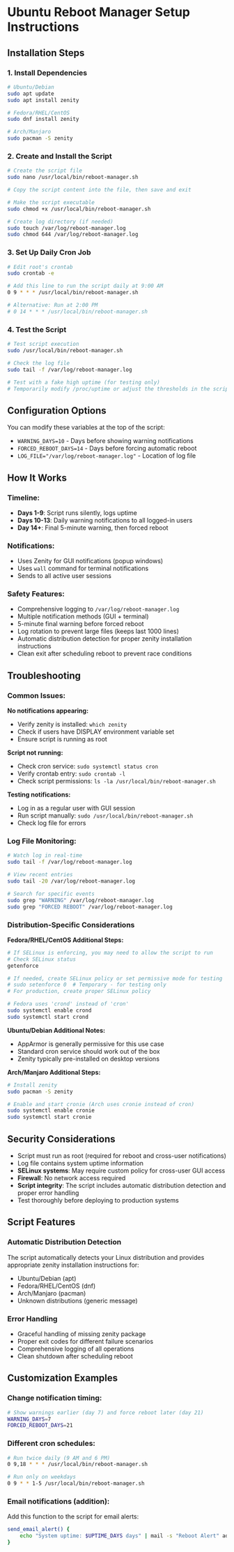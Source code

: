 # Ubuntu Reboot Manager Setup Instructions

## Installation Steps

### 1. Install Dependencies
```bash
# Ubuntu/Debian
sudo apt update
sudo apt install zenity

# Fedora/RHEL/CentOS
sudo dnf install zenity

# Arch/Manjaro
sudo pacman -S zenity
```

### 2. Create and Install the Script
```bash
# Create the script file
sudo nano /usr/local/bin/reboot-manager.sh

# Copy the script content into the file, then save and exit

# Make the script executable
sudo chmod +x /usr/local/bin/reboot-manager.sh

# Create log directory (if needed)
sudo touch /var/log/reboot-manager.log
sudo chmod 644 /var/log/reboot-manager.log
```

### 3. Set Up Daily Cron Job
```bash
# Edit root's crontab
sudo crontab -e

# Add this line to run the script daily at 9:00 AM
0 9 * * * /usr/local/bin/reboot-manager.sh

# Alternative: Run at 2:00 PM
# 0 14 * * * /usr/local/bin/reboot-manager.sh
```

### 4. Test the Script
```bash
# Test script execution
sudo /usr/local/bin/reboot-manager.sh

# Check the log file
sudo tail -f /var/log/reboot-manager.log

# Test with a fake high uptime (for testing only)
# Temporarily modify /proc/uptime or adjust the thresholds in the script
```

## Configuration Options

You can modify these variables at the top of the script:

- `WARNING_DAYS=10` - Days before showing warning notifications
- `FORCED_REBOOT_DAYS=14` - Days before forcing automatic reboot
- `LOG_FILE="/var/log/reboot-manager.log"` - Location of log file

## How It Works

### Timeline:
- **Days 1-9**: Script runs silently, logs uptime
- **Days 10-13**: Daily warning notifications to all logged-in users
- **Day 14+**: Final 5-minute warning, then forced reboot

### Notifications:
- Uses Zenity for GUI notifications (popup windows)
- Uses `wall` command for terminal notifications
- Sends to all active user sessions

### Safety Features:
- Comprehensive logging to `/var/log/reboot-manager.log`
- Multiple notification methods (GUI + terminal)
- 5-minute final warning before forced reboot
- Log rotation to prevent large files (keeps last 1000 lines)
- Automatic distribution detection for proper zenity installation instructions
- Clean exit after scheduling reboot to prevent race conditions

## Troubleshooting

### Common Issues:

**No notifications appearing:**
- Verify zenity is installed: `which zenity`
- Check if users have DISPLAY environment variable set
- Ensure script is running as root

**Script not running:**
- Check cron service: `sudo systemctl status cron`
- Verify crontab entry: `sudo crontab -l`
- Check script permissions: `ls -la /usr/local/bin/reboot-manager.sh`

**Testing notifications:**
- Log in as a regular user with GUI session
- Run script manually: `sudo /usr/local/bin/reboot-manager.sh`
- Check log file for errors

### Log File Monitoring:
```bash
# Watch log in real-time
sudo tail -f /var/log/reboot-manager.log

# View recent entries
sudo tail -20 /var/log/reboot-manager.log

# Search for specific events
sudo grep "WARNING" /var/log/reboot-manager.log
sudo grep "FORCED REBOOT" /var/log/reboot-manager.log
```

### Distribution-Specific Considerations

**Fedora/RHEL/CentOS Additional Steps:**
```bash
# If SELinux is enforcing, you may need to allow the script to run
# Check SELinux status
getenforce

# If needed, create SELinux policy or set permissive mode for testing
# sudo setenforce 0  # Temporary - for testing only
# For production, create proper SELinux policy

# Fedora uses 'crond' instead of 'cron'
sudo systemctl enable crond
sudo systemctl start crond
```

**Ubuntu/Debian Additional Notes:**
- AppArmor is generally permissive for this use case
- Standard cron service should work out of the box
- Zenity typically pre-installed on desktop versions

**Arch/Manjaro Additional Steps:**
```bash
# Install zenity
sudo pacman -S zenity

# Enable and start cronie (Arch uses cronie instead of cron)
sudo systemctl enable cronie
sudo systemctl start cronie
```

## Security Considerations

- Script must run as root (required for reboot and cross-user notifications)
- Log file contains system uptime information
- **SELinux systems**: May require custom policy for cross-user GUI access
- **Firewall**: No network access required
- **Script integrity**: The script includes automatic distribution detection and proper error handling
- Test thoroughly before deploying to production systems

## Script Features

### Automatic Distribution Detection
The script automatically detects your Linux distribution and provides appropriate zenity installation instructions for:
- Ubuntu/Debian (apt)
- Fedora/RHEL/CentOS (dnf)
- Arch/Manjaro (pacman)
- Unknown distributions (generic message)

### Error Handling
- Graceful handling of missing zenity package
- Proper exit codes for different failure scenarios
- Comprehensive logging of all operations
- Clean shutdown after scheduling reboot

## Customization Examples

### Change notification timing:
```bash
# Show warnings earlier (day 7) and force reboot later (day 21)
WARNING_DAYS=7
FORCED_REBOOT_DAYS=21
```

### Different cron schedules:
```bash
# Run twice daily (9 AM and 6 PM)
0 9,18 * * * /usr/local/bin/reboot-manager.sh

# Run only on weekdays
0 9 * * 1-5 /usr/local/bin/reboot-manager.sh
```

### Email notifications (addition):
Add this function to the script for email alerts:
```bash
send_email_alert() {
    echo "System uptime: $UPTIME_DAYS days" | mail -s "Reboot Alert" admin@company.com
}
```